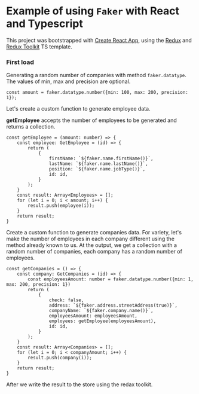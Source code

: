 # Example of using `Faker` with React and Typescript

This project was bootstrapped with [Create React App](https://github.com/facebook/create-react-app), using the [Redux](https://redux.js.org/) and [Redux Toolkit](https://redux-toolkit.js.org/) TS template.

### First load

Generating a random number of companies with method `faker.datatype`.
The values of min, max and precision are optional.

    const amount = faker.datatype.number({min: 100, max: 200, precision: 1});

Let's create a custom function to generate employee data.

**getEmployee** accepts the number of employees to be generated and returns a collection.

    const getEmployee = (amount: number) => {
        const employee: GetEmployee = (id) => {
            return (
                {
                    firstName: `${faker.name.firstName()}`,
                    lastName: `${faker.name.lastName()}`,
                    position: `${faker.name.jobType()}`,
                    id: id,
                }
            );
        }
        const result: Array<Employees> = [];
        for (let i = 0; i < amount; i++) {
            result.push(employee(i));
        }
        return result;
    }

Create a custom function to generate companies data.
For variety, let's make the number of employees in each company different using the method already known to us.
At the output, we get a collection with a random number of companies, each company has a random number of employees.

    const getCompanies = () => {
        const company: GetCompanies = (id) => {
            const employeesAmount: number = faker.datatype.number({min: 1, max: 200, precision: 1})
            return (
                {
                    check: false,
                    address: `${faker.address.streetAddress(true)}`,
                    companyName: `${faker.company.name()}`,
                    employeesAmount: employeesAmount,
                    employees: getEmployee(employeesAmount),
                    id: id,
                }
            );
        }
        const result: Array<Companies> = [];
        for (let i = 0; i < companyAmount; i++) {
            result.push(company(i));
        }
        return result;
    }

After we write the result to the store using the redax toolkit.

